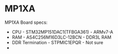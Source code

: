 # MP1XA
MP1XA Board specs: 

* CPU - STM32MP151DAC1(TFBGA361) - ARMv7-A  
* RAM - AS4C256M16D3LC-12BCN - DDR3L RAM
* DDR Termination - STPMIC1EPQR - Not sure
* 
